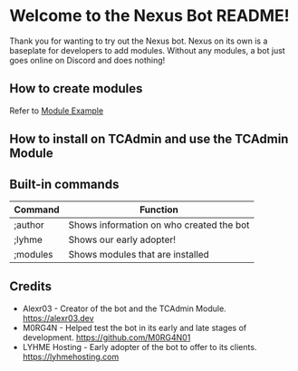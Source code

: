 # Welcome to the Nexus Bot README!
Thank you for wanting to try out the Nexus bot. Nexus on its own is a baseplate for developers to add modules. Without any modules, a bot just goes online on Discord and does nothing!

## How to create modules
Refer to [Module Example](https://gitlab.openshift.alexr03.dev/nexus/module-example)

## How to install on TCAdmin and use the TCAdmin Module


## Built-in commands
| Command | Function |
|--|--|
| ;author | Shows information on who created the bot |
| ;lyhme | Shows our early adopter! |
| ;modules | Shows modules that are installed |

## Credits

 - Alexr03 - Creator of the bot and the TCAdmin Module. https://alexr03.dev
 - M0RG4N - Helped test the bot in its early and late stages of development. https://github.com/M0RG4N01
 - LYHME Hosting - Early adopter of the bot to offer to its clients. https://lyhmehosting.com

